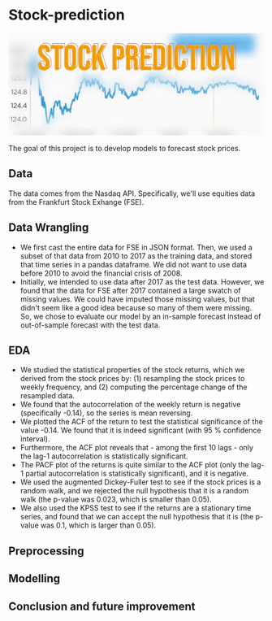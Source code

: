 # Stock-prediction

![alt text](https://github.com/nhongphuc/Stock-prediction/blob/main/StockPicture.jpg)

The goal of this project is to develop models to forecast stock prices. 

## Data

The data comes from the Nasdaq API. Specifically, we'll use equities data from the Frankfurt Stock Exhange (FSE).

## Data Wrangling

- We first cast the entire data for FSE in JSON format. Then, we used a subset of that data from 2010 to 2017 as the training data, and stored that time series in a pandas dataframe. We did not want to use data before 2010 to avoid the financial crisis of 2008.
- Initially, we intended to use data after 2017 as the test data. However, we found that the data for FSE after 2017 contained a large swatch of missing values. We could have imputed those missing values, but that didn't seem like a good idea because so many of them were missing. So, we chose to evaluate our model by an in-sample forecast instead of out-of-sample forecast with the test data.

## EDA
- We studied the statistical properties of the stock returns, which we derived from the stock prices by: (1) resampling the stock prices to weekly frequency, and (2) computing the percentage change of the resampled data.
- We found that the autocorrelation of the weekly return is negative (specifically -0.14), so the series is mean reversing. 
- We plotted the ACF of the return to test the statistical significance of the value -0.14. We found that it is indeed significant (with 95 % confidence interval).
- Furthermore, the ACF plot reveals that - among the first 10 lags - only the lag-1 autocorrelation is statistically significant.
- The PACF plot of the returns is quite similar to the ACF plot (only the lag-1 partial autocorrelation is statistically significant), and it is negative.
- We used the augmented Dickey-Fuller test to see if the stock prices is a random walk, and we rejected the null hypothesis that it is a random walk (the p-value was 0.023, which is smaller than 0.05).
- We also used the KPSS test to see if the returns are a stationary time series, and found that we can accept the null hypothesis that it is (the p-value was 0.1, which is larger than 0.05).

## Preprocessing



## Modelling

## Conclusion and future improvement
